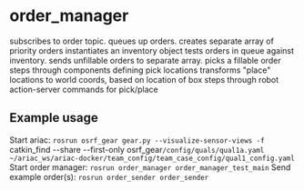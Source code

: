 # order_manager

subscribes to order topic.  queues up orders. 
creates separate array of priority orders
instantiates an inventory object
tests orders in queue against inventory. sends unfillable orders to separate array.
picks a fillable order
steps through components defining pick locations
transforms "place" locations to world coords, based on location of box
steps through robot action-server commands for pick/place


## Example usage
Start ariac:
`rosrun osrf_gear gear.py --visualize-sensor-views -f `catkin_find --share --first-only osrf_gear`/config/quals/qual1a.yaml ~/ariac_ws/ariac-docker/team_config/team_case_config/qual1_config.yaml`
Start order manager:
`rosrun order_manager order_manager_test_main`
Send example order(s):
`rosrun order_sender order_sender`
    
